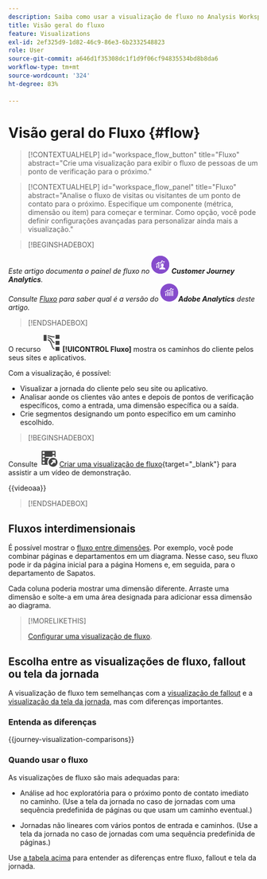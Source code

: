 ```yaml
---
description: Saiba como usar a visualização de fluxo no Analysis Workspace.
title: Visão geral do fluxo
feature: Visualizations
exl-id: 2ef325d9-1d82-46c9-86e3-6b2332548823
role: User
source-git-commit: a646d1f35308dc1f1d9f06cf94835534bd8b8da6
workflow-type: tm+mt
source-wordcount: '324'
ht-degree: 83%

---
```


# Visão geral do Fluxo {#flow}

<!-- markdownlint-disable MD034 -->

>[!CONTEXTUALHELP]
>id="workspace_flow_button"
>title="Fluxo"
>abstract="Crie uma visualização para exibir o fluxo de pessoas de um ponto de verificação para o próximo."

>[!CONTEXTUALHELP]
>id="workspace_flow_panel"
>title="Fluxo"
>abstract="Analise o fluxo de visitas ou visitantes de um ponto de contato para o próximo. Especifique um componente (métrica, dimensão ou item) para começar e terminar. Como opção, você pode definir configurações avançadas para personalizar ainda mais a visualização."

<!-- markdownlint-enable MD034 -->


>[!BEGINSHADEBOX]

_Este artigo documenta o painel de fluxo no_ ![CustomerJourneyAnalytics](/help/assets/icons/CustomerJourneyAnalytics.svg) _&#x200B;**Customer Journey Analytics**._<br/>_Consulte [Fluxo](https://experienceleague.adobe.com/pt-br/docs/analytics/analyze/analysis-workspace/visualizations/flow/flow) para saber qual é a versão do_ ![AdobeAnalytics](/help/assets/icons/AdobeAnalytics.svg) _&#x200B;**Adobe Analytics** deste artigo._

>[!ENDSHADEBOX]


O recurso ![GraphPathing](/help/assets/icons/GraphPathing.svg) **[!UICONTROL Fluxo]** mostra os caminhos do cliente pelos seus sites e aplicativos.

Com a visualização, é possível:

* Visualizar a jornada do cliente pelo seu site ou aplicativo.
* Analisar aonde os clientes vão antes e depois de pontos de verificação específicos, como a entrada, uma dimensão específica ou a saída.
* Crie segmentos designando um ponto específico em um caminho escolhido.


>[!BEGINSHADEBOX]

Consulte ![VideoCheckedOut](/help/assets/icons/VideoCheckedOut.svg) [Criar uma visualização de fluxo](https://video.tv.adobe.com/v/346063/?quality=12&learn=on){target="_blank"} para assistir a um vídeo de demonstração.

{{videoaa}}

>[!ENDSHADEBOX]


## Fluxos interdimensionais

É possível mostrar o [fluxo entre dimensões](/help/analysis-workspace/visualizations/c-flow/multi-dimensional-flow.md). Por exemplo, você pode combinar páginas e departamentos em um diagrama. Nesse caso, seu fluxo pode ir da página inicial para a página Homens e, em seguida, para o departamento de Sapatos.

Cada coluna poderia mostrar uma dimensão diferente. Arraste uma dimensão e solte-a em uma área designada para adicionar essa dimensão ao diagrama.

>[!MORELIKETHIS]
>
>[Configurar uma visualização de fluxo](/help/analysis-workspace/visualizations/c-flow/create-flow.md).
>

## Escolha entre as visualizações de fluxo, fallout ou tela da jornada

A visualização de fluxo tem semelhanças com a [visualização de fallout](/help/analysis-workspace/visualizations/fallout/fallout-flow.md) e a [visualização da tela da jornada](/help/analysis-workspace/visualizations/journey-canvas/journey-canvas.md), mas com diferenças importantes.

### Entenda as diferenças

<!-- Information in this snippet is shared between Journey canvas, Fallout, and Flow visualization docs -->

{{journey-visualization-comparisons}}

### Quando usar o fluxo

As visualizações de fluxo são mais adequadas para:

* Análise ad hoc exploratória para o próximo ponto de contato imediato no caminho. (Use a tela da jornada no caso de jornadas com uma sequência predefinida de páginas ou que usam um caminho eventual.)

* Jornadas não lineares com vários pontos de entrada e caminhos. (Use a tela da jornada no caso de jornadas com uma sequência predefinida de páginas.)

Use [a tabela acima](#understand-the-differences) para entender as diferenças entre fluxo, fallout e tela da jornada.
